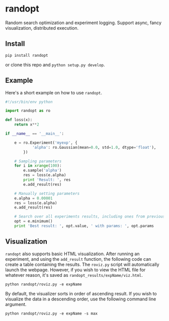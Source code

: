 # randopt
Random search optimization and experiment logging. Support async, fancy visualization, distributed execution.

## Install

```shell
pip install randopt
```
or clone this repo and `python setup.py develop`.

## Example
Here's a short example on how to use `randopt`.

```python
#!/usr/bin/env python

import randopt as ro

def loss(x):
    return x**2

if __name__ == '__main__':

    e = ro.Experiment('myexp', {
            'alpha': ro.Gaussian(mean=0.0, std=1.0, dtype='float'),
        })

    # Sampling parameters
    for i in xrange(100):
        e.sample('alpha')
        res = loss(e.alpha)
        print 'Result: ', res
        e.add_result(res)

    # Manually setting parameters
    e.alpha = 0.00001
    res = loss(e.alpha)
    e.add_result(res)

    # Search over all experiments results, including ones from previous runs
    opt = e.minimum()
    print 'Best result: ', opt.value, ' with params: ', opt.params
```

## Visualization
`randopt` also supports basic HTML visualization. After running an experiment, and using the `add_result` function, the following code can create a table containing the results. The `roviz.py` script will automatically launch the webpage. However, if you wish to view the HTML file for whatever reason, it's saved as `randopt_results/expName/viz.html`.

`python randopt/roviz.py -e expName`

By default, the visualizer sorts in order of ascending result. If you wish to visualize the data in a descending order, use the following command line argument.

`python randopt/roviz.py -e expName -s max`

